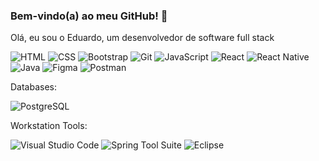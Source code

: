 ### Bem-vindo(a) ao meu GitHub! 👋

Olá, eu sou o Eduardo, um desenvolvedor de software full stack 


![HTML](https://img.shields.io/badge/HTML-E34F26?style=for-the-badge&logo=html5&logoColor=white)
![CSS](https://img.shields.io/badge/CSS-1572B6?style=for-the-badge&logo=css3)
![Bootstrap](https://img.shields.io/badge/Bootstrap-563D7C?style=for-the-badge&logo=bootstrap&logoColor=white)
![Git](https://img.shields.io/badge/Git-F05032?style=for-the-badge&logo=git&logoColor=white)
![JavaScript](https://img.shields.io/badge/JavaScript-F7DF1E?style=for-the-badge&logo=javascript&logoColor=black)
![React](https://img.shields.io/badge/React-61DAFB?style=for-the-badge&logo=react&logoColor=black)
![React Native](https://img.shields.io/badge/-React%20Native-%2361DAFB?style=for-the-badge&logo=react&logoColor=black)
![Java](https://img.shields.io/badge/Java-007396?style=for-the-badge&logo=java&logoColor=007396)
![Figma](https://img.shields.io/badge/-Figma-1D1D1B?style=for-the-badge&logoColor=white&labelColor=grey)
![Postman](https://img.shields.io/badge/-Postman-FCA121?style=for-the-badge&logo=postman&logoColor=white)

Databases:

![PostgreSQL](https://img.shields.io/badge/PostgreSQL-336791?style=for-the-badge&logo=postgresql&logoColor=white)


Workstation Tools:

![Visual Studio Code](https://img.shields.io/badge/VS%20Code-007ACC?style=for-the-badge&logo=visual-studio-code)
![Spring Tool Suite](https://img.shields.io/badge/Spring%20Tool%20Suite-6DB33F?style=for-the-badge&logo=spring&logoColor=white)
![Eclipse](https://img.shields.io/badge/Eclipse-2C2255?style=for-the-badge&logo=eclipse)
<!--
**EduardoAguiar15/EduardoAguiar15** is a ✨ _special_ ✨ repository because its `README.md` (this file) appears on your GitHub profile.

Here are some ideas to get you started:

- 🔭 I’m currently working on ...
- 🌱 I’m currently learning ...
- 👯 I’m looking to collaborate on ...
- 🤔 I’m looking for help with ...
- 💬 Ask me about ...
- 📫 How to reach me: ...
- 😄 Pronouns: ...
- ⚡ Fun fact: ...
-->
